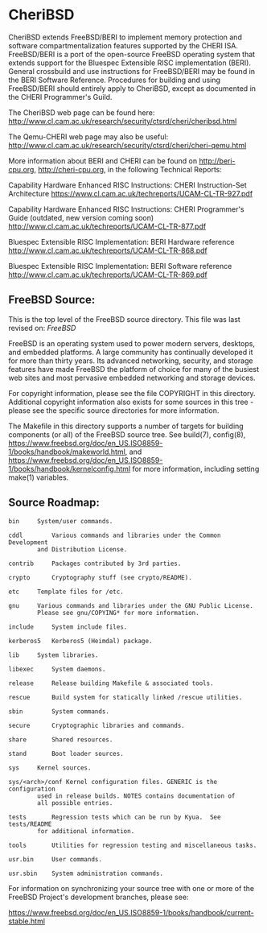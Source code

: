# CheriBSD

CheriBSD extends FreeBSD/BERI to implement memory protection and
software compartmentalization features supported by the CHERI ISA.
FreeBSD/BERI is a port of the open-source FreeBSD operating system that
extends support for the Bluespec Extensible RISC implementation (BERI).
General crossbuild and use instructions for FreeBSD/BERI may be found in
the BERI Software Reference. Procedures for building and using
FreeBSD/BERI should entirely apply to CheriBSD, except as documented in
the CHERI Programmer's Guild.

The CheriBSD web page can be found here:
http://www.cl.cam.ac.uk/research/security/ctsrd/cheri/cheribsd.html

The Qemu-CHERI web page may also be useful:
http://www.cl.cam.ac.uk/research/security/ctsrd/cheri/cheri-qemu.html

More information about BERI and CHERI can be found on
http://beri-cpu.org, http://cheri-cpu.org, in the following
Technical Reports:

Capability Hardware Enhanced RISC Instructions: CHERI Instruction-Set
Architecture
https://www.cl.cam.ac.uk/techreports/UCAM-CL-TR-927.pdf

Capability Hardware Enhanced RISC Instructions: CHERI Programmer's Guide (outdated, new version coming soon)
http://www.cl.cam.ac.uk/techreports/UCAM-CL-TR-877.pdf


Bluespec Extensible RISC Implementation: BERI Hardware reference
http://www.cl.cam.ac.uk/techreports/UCAM-CL-TR-868.pdf

Bluespec Extensible RISC Implementation: BERI Software reference
http://www.cl.cam.ac.uk/techreports/UCAM-CL-TR-869.pdf

FreeBSD Source:
---------------
This is the top level of the FreeBSD source directory.  This file
was last revised on:
$FreeBSD$

FreeBSD is an operating system used to power modern servers,
desktops, and embedded platforms. A large community has
continually developed it for more than thirty years. Its
advanced networking, security, and storage features have
made FreeBSD the platform of choice for many of the
busiest web sites and most pervasive embedded networking
and storage devices.

For copyright information, please see the file COPYRIGHT in this
directory. Additional copyright information also exists for some
sources in this tree - please see the specific source directories for
more information.

The Makefile in this directory supports a number of targets for
building components (or all) of the FreeBSD source tree.  See build(7), config(8),
https://www.freebsd.org/doc/en_US.ISO8859-1/books/handbook/makeworld.html, and
https://www.freebsd.org/doc/en_US.ISO8859-1/books/handbook/kernelconfig.html
for more information, including setting make(1) variables.

Source Roadmap:
---------------
```
bin		System/user commands.

cddl		Various commands and libraries under the Common Development
		and Distribution License.

contrib		Packages contributed by 3rd parties.

crypto		Cryptography stuff (see crypto/README).

etc		Template files for /etc.

gnu		Various commands and libraries under the GNU Public License.
		Please see gnu/COPYING* for more information.

include		System include files.

kerberos5	Kerberos5 (Heimdal) package.

lib		System libraries.

libexec		System daemons.

release		Release building Makefile & associated tools.

rescue		Build system for statically linked /rescue utilities.

sbin		System commands.

secure		Cryptographic libraries and commands.

share		Shared resources.

stand		Boot loader sources.

sys		Kernel sources.

sys/<arch>/conf Kernel configuration files. GENERIC is the configuration
		used in release builds. NOTES contains documentation of
		all possible entries.

tests		Regression tests which can be run by Kyua.  See tests/README
		for additional information.

tools		Utilities for regression testing and miscellaneous tasks.

usr.bin		User commands.

usr.sbin	System administration commands.
```

For information on synchronizing your source tree with one or more of
the FreeBSD Project's development branches, please see:

  https://www.freebsd.org/doc/en_US.ISO8859-1/books/handbook/current-stable.html
